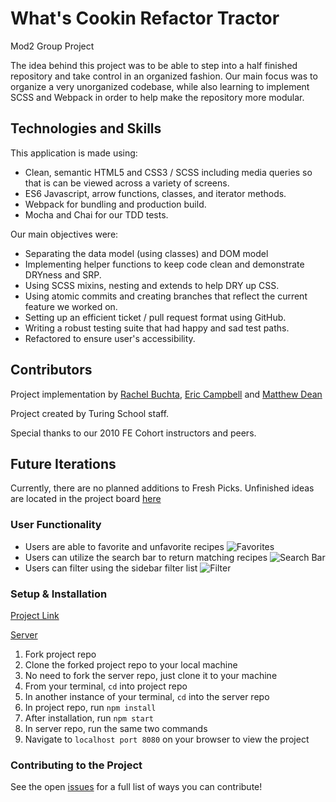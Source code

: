# What's Cookin Refactor Tractor
 Mod2 Group Project

The idea behind this project was to be able to step into a half finished repository and take control in an organized fashion. Our main focus was to organize a very unorganized codebase, while also learning to implement SCSS and Webpack in order to help make the repository more modular.

## Technologies and Skills

This application is made using:
  * Clean, semantic HTML5 and CSS3 / SCSS including media queries so that is can be viewed across a variety of screens.
  * ES6 Javascript, arrow functions, classes, and iterator methods.
  * Webpack for bundling and production build.
  * Mocha and Chai for our TDD tests.

Our main objectives were:

  * Separating the data model (using classes) and DOM model
  * Implementing helper functions to keep code clean and demonstrate DRYness and SRP.
  * Using SCSS mixins, nesting and extends to help DRY up CSS.
  * Using atomic commits and creating branches that reflect the current feature we worked on.
  * Setting up an efficient ticket / pull request format using GitHub.
  * Writing a robust testing suite that had happy and sad test paths.
  * Refactored to ensure user's accessibility.
  
 ## Contributors
 
 Project implementation by [Rachel Buchta](https://github.com/rachelbuchta), [Eric Campbell](https://github.com/mainlyetcetera) and [Matthew Dean](https://github.com/mattdeann) 
 
 Project created by Turing School staff.
 
 Special thanks to our 2010 FE Cohort instructors and peers.
 
 ## Future Iterations
 
 Currently, there are no planned additions to Fresh Picks.
 Unfinished ideas are located in the project board [here](https://github.com/rachelbuchta/refactor_tractor/projects/1)

 
 ### User Functionality

 * Users are able to favorite and unfavorite recipes
 ![Favorites](https://i.imgur.com/jJmM8PS.gif)
 * Users can utilize the search bar to return matching recipes
 ![Search Bar](https://i.imgur.com/SLjsMXc.gif)
 * Users can filter using the sidebar filter list
 ![Filter](https://i.imgur.com/ZBujOws.gif)

### Setup & Installation
 
 [Project Link](https://frontend.turing.io/projects/module-2/refactor-tractor-wc.html)
 
 [Server](https://github.com/turingschool-examples/whats-cookin-api)
 
1. Fork project repo
2. Clone the forked project repo to your local machine
3. No need to fork the server repo, just clone it to your machine
4. From your terminal, `cd` into project repo
5. In another instance of your terminal, `cd` into the server repo
6. In project repo, run `npm install`
7. After installation, run `npm start`
8. In server repo, run the same two commands
9. Navigate to `localhost port 8080` on your browser to view the project

### Contributing to the Project
See the open [issues](https://github.com/rachelbuchta/refactor_tractor/issues) for a full list of ways you can contribute!
